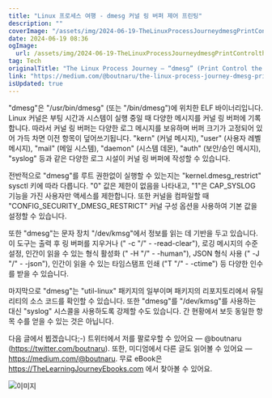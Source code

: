 ```yaml
---
title: "Linux 프로세스 여행 - dmesg 커널 링 버퍼 제어 프린팅"
description: ""
coverImage: "/assets/img/2024-06-19-TheLinuxProcessJourneydmesgPrintControltheKernelRingBuffer_0.png"
date: 2024-06-19 08:36
ogImage:
  url: /assets/img/2024-06-19-TheLinuxProcessJourneydmesgPrintControltheKernelRingBuffer_0.png
tag: Tech
originalTitle: "The Linux Process Journey — “dmesg” (Print Control the Kernel Ring Buffer)"
link: "https://medium.com/@boutnaru/the-linux-process-journey-dmesg-print-control-the-kernel-ring-buffer-dc78abeb87b7"
isUpdated: true
---
```


"dmesg"은 "/usr/bin/dmesg" (또는 "/bin/dmesg")에 위치한 ELF 바이너리입니다. Linux 커널은 부팅 시간과 시스템이 실행 중일 때 다양한 메시지를 커널 링 버퍼에 기록합니다. 따라서 커널 링 버퍼는 다양한 로그 메시지를 보유하며 버퍼 크기가 고정되어 있어 가득 차면 이전 항목이 덮어쓰기됩니다. "kern" (커널 메시지), "user" (사용자 레벨 메시지), "mail" (메일 시스템), "daemon" (시스템 데몬), "auth" (보안/승인 메시지), "syslog" 등과 같은 다양한 로그 시설이 커널 링 버퍼에 작성할 수 있습니다.

전반적으로 "dmesg"를 루트 권한없이 실행할 수 있는지는 "kernel.dmesg_restrict" sysctl 키에 따라 다릅니다. "0" 값은 제한이 없음을 나타내고, "1"은 CAP_SYSLOG 기능을 가진 사용자만 액세스를 제한합니다. 또한 커널을 컴파일할 때 "CONFIG_SECURITY_DMESG_RESTRICT" 커널 구성 옵션을 사용하여 기본 값을 설정할 수 있습니다.

또한 "dmesg"는 문자 장치 "/dev/kmsg"에서 정보를 읽는 데 기반을 두고 있습니다. 이 도구는 출력 후 링 버퍼를 지우거나 (" -c "/" - -read-clear"), 로깅 메시지의 수준 설정, 인간이 읽을 수 있는 형식 활성화 (" -H "/" - -human"), JSON 형식 사용 (" -J "/" - -json"), 인간이 읽을 수 있는 타임스탬프 인쇄 ("T "/" - -ctime") 등 다양한 인수를 받을 수 있습니다.

마지막으로 "dmesg"는 "util-linux" 패키지의 일부이며 패키지의 리포지토리에서 유틸리티의 소스 코드를 확인할 수 있습니다. 또한 "dmesg"를 "/dev/kmsg"를 사용하는 대신 "syslog" 시스콜을 사용하도록 강제할 수도 있습니다. 간 현황에서 보듯 동일한 항목 수를 얻을 수 있는 것은 아닙니다.

<div class="content-ad"></div>

다음 글에서 뵙겠습니다;-) 트위터에서 저를 팔로우할 수 있어요 — @boutnaru (https://twitter.com/boutnaru). 또한, 미디엄에서 다른 글도 읽어볼 수 있어요 — https://medium.com/@boutnaru. 무료 eBook은 https://TheLearningJourneyEbooks.com 에서 찾아볼 수 있어요.

![이미지](/assets/img/2024-06-19-TheLinuxProcessJourneydmesgPrintControltheKernelRingBuffer_0.png)
